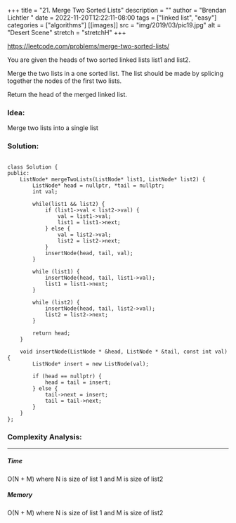 +++
title = "21. Merge Two Sorted Lists"
description = ""
author = "Brendan Lichtler "
date = 2022-11-20T12:22:11-08:00
tags = ["linked list", "easy"]
categories = ["algorithms"]
[[images]]
  src = "img/2019/03/pic19.jpg"
  alt = "Desert Scene"
  stretch = "stretchH"
+++

https://leetcode.com/problems/merge-two-sorted-lists/

You are given the heads of two sorted linked lists list1 and list2.

Merge the two lists in a one sorted list. The list should be made by splicing together the nodes of the first two lists.

Return the head of the merged linked list.

<h3>Idea:</h3>

Merge two lists into a single list

<h3>Solution:</h3>

``` 

class Solution {
public:
    ListNode* mergeTwoLists(ListNode* list1, ListNode* list2) {
        ListNode* head = nullptr, *tail = nullptr;
        int val;

        while(list1 && list2) {
            if (list1->val < list2->val) {
                val = list1->val;
                list1 = list1->next;
            } else {
                val = list2->val;
                list2 = list2->next;
            }
            insertNode(head, tail, val);
        }
        
        while (list1) {
            insertNode(head, tail, list1->val);
            list1 = list1->next;
        }

        while (list2) {
            insertNode(head, tail, list2->val);
            list2 = list2->next;
        }

        return head;
    }

    void insertNode(ListNode * &head, ListNode * &tail, const int val) {
        ListNode* insert = new ListNode(val);

        if (head == nullptr) {
            head = tail = insert;
        } else {
            tail->next = insert;
            tail = tail->next;
        }
    }
};

```

<h3>Complexity Analysis:</h3>
<hr>

<h5><b>Time</b></h5>

O(N + M) where N is size of list 1 and M is size of list2

<h5><b>Memory</b></h5>

O(N + M) where N is size of list 1 and M is size of list2
